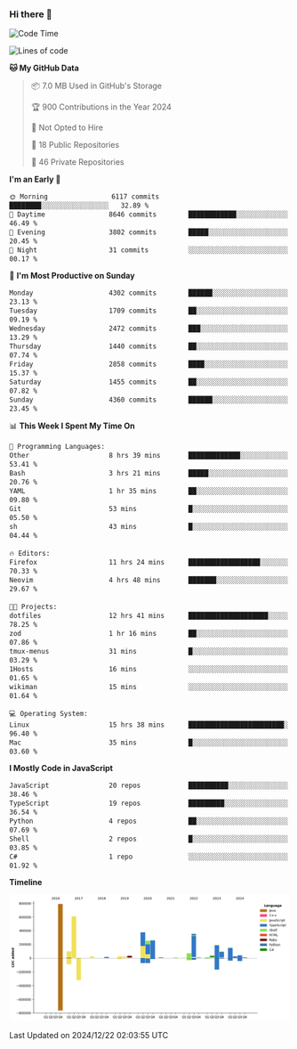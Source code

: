 ### Hi there 👋

<!--
**Clumsy-Coder/Clumsy-Coder** is a ✨ _special_ ✨ repository because its `README.md` (this file) appears on your GitHub profile.

Here are some ideas to get you started:

- 🔭 I’m currently working on ...
- 🌱 I’m currently learning ...
- 👯 I’m looking to collaborate on ...
- 🤔 I’m looking for help with ...
- 💬 Ask me about ...
- 📫 How to reach me: ...
- 😄 Pronouns: ...
- ⚡ Fun fact: ...
-->

<!-- anmol098/waka-readme-stats -->
<!--START_SECTION:waka-->
![Code Time](http://img.shields.io/badge/Code%20Time-1%2C046%20hrs%2030%20mins-blue)

![Lines of code](https://img.shields.io/badge/From%20Hello%20World%20I%27ve%20Written-3.5%20million%20lines%20of%20code-blue)

**🐱 My GitHub Data** 

> 📦 7.0 MB Used in GitHub's Storage 
 > 
> 🏆 900 Contributions in the Year 2024
 > 
> 🚫 Not Opted to Hire
 > 
> 📜 18 Public Repositories 
 > 
> 🔑 46 Private Repositories 
 > 
**I'm an Early 🐤** 

```text
🌞 Morning                6117 commits        ████████░░░░░░░░░░░░░░░░░   32.89 % 
🌆 Daytime                8646 commits        ████████████░░░░░░░░░░░░░   46.49 % 
🌃 Evening                3802 commits        █████░░░░░░░░░░░░░░░░░░░░   20.45 % 
🌙 Night                  31 commits          ░░░░░░░░░░░░░░░░░░░░░░░░░   00.17 % 
```
📅 **I'm Most Productive on Sunday** 

```text
Monday                   4302 commits        ██████░░░░░░░░░░░░░░░░░░░   23.13 % 
Tuesday                  1709 commits        ██░░░░░░░░░░░░░░░░░░░░░░░   09.19 % 
Wednesday                2472 commits        ███░░░░░░░░░░░░░░░░░░░░░░   13.29 % 
Thursday                 1440 commits        ██░░░░░░░░░░░░░░░░░░░░░░░   07.74 % 
Friday                   2858 commits        ████░░░░░░░░░░░░░░░░░░░░░   15.37 % 
Saturday                 1455 commits        ██░░░░░░░░░░░░░░░░░░░░░░░   07.82 % 
Sunday                   4360 commits        ██████░░░░░░░░░░░░░░░░░░░   23.45 % 
```


📊 **This Week I Spent My Time On** 

```text
💬 Programming Languages: 
Other                    8 hrs 39 mins       █████████████░░░░░░░░░░░░   53.41 % 
Bash                     3 hrs 21 mins       █████░░░░░░░░░░░░░░░░░░░░   20.76 % 
YAML                     1 hr 35 mins        ██░░░░░░░░░░░░░░░░░░░░░░░   09.80 % 
Git                      53 mins             █░░░░░░░░░░░░░░░░░░░░░░░░   05.50 % 
sh                       43 mins             █░░░░░░░░░░░░░░░░░░░░░░░░   04.44 % 

🔥 Editors: 
Firefox                  11 hrs 24 mins      ██████████████████░░░░░░░   70.33 % 
Neovim                   4 hrs 48 mins       ███████░░░░░░░░░░░░░░░░░░   29.67 % 

🐱‍💻 Projects: 
dotfiles                 12 hrs 41 mins      ████████████████████░░░░░   78.25 % 
zod                      1 hr 16 mins        ██░░░░░░░░░░░░░░░░░░░░░░░   07.86 % 
tmux-menus               31 mins             █░░░░░░░░░░░░░░░░░░░░░░░░   03.29 % 
1Hosts                   16 mins             ░░░░░░░░░░░░░░░░░░░░░░░░░   01.65 % 
wikiman                  15 mins             ░░░░░░░░░░░░░░░░░░░░░░░░░   01.64 % 

💻 Operating System: 
Linux                    15 hrs 38 mins      ████████████████████████░   96.40 % 
Mac                      35 mins             █░░░░░░░░░░░░░░░░░░░░░░░░   03.60 % 
```

**I Mostly Code in JavaScript** 

```text
JavaScript               20 repos            ██████████░░░░░░░░░░░░░░░   38.46 % 
TypeScript               19 repos            █████████░░░░░░░░░░░░░░░░   36.54 % 
Python                   4 repos             ██░░░░░░░░░░░░░░░░░░░░░░░   07.69 % 
Shell                    2 repos             █░░░░░░░░░░░░░░░░░░░░░░░░   03.85 % 
C#                       1 repo              ░░░░░░░░░░░░░░░░░░░░░░░░░   01.92 % 
```



**Timeline**

![Lines of Code chart](https://raw.githubusercontent.com/Clumsy-Coder/Clumsy-Coder/main/assets/bar_graph.png)


 Last Updated on 2024/12/22 02:03:55 UTC
<!--END_SECTION:waka-->
